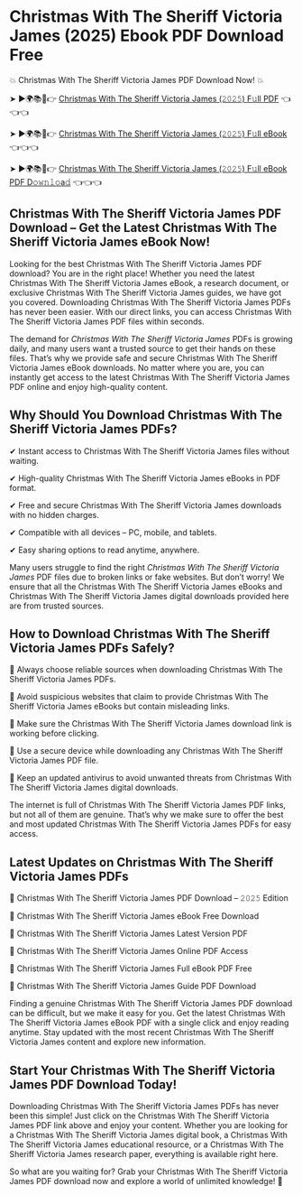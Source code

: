 # Christmas With The Sheriff Victoria James (2025) Ebook PDF Download Free

💥 Christmas With The Sheriff Victoria James PDF Download Now! 💥

➤ ►🌍📚📱👉 [Christmas With The Sheriff Victoria James (𝟸𝟶𝟸𝟻) F𝚞ll PDF](https://getpdf.xyz/christmas-with-the-sheriff-victoria-james) 👈👈👈


➤ ►🌍📚📱👉 [Christmas With The Sheriff Victoria James (𝟸𝟶𝟸𝟻) F𝚞ll eBook](https://getpdf.xyz/christmas-with-the-sheriff-victoria-james) 👈👈👈


➤ ►🌍📚📱👉 [Christmas With The Sheriff Victoria James (𝟸𝟶𝟸𝟻) F𝚞ll eBook PDF D𝚘𝚠𝚗𝚕𝚘a𝚍](https://getpdf.xyz/christmas-with-the-sheriff-victoria-james) 👈👈👈


## Christmas With The Sheriff Victoria James PDF Download – Get the Latest Christmas With The Sheriff Victoria James eBook Now!

Looking for the best Christmas With The Sheriff Victoria James PDF download? You are in the right place! Whether you need the latest Christmas With The Sheriff Victoria James eBook, a research document, or exclusive Christmas With The Sheriff Victoria James guides, we have got you covered. Downloading Christmas With The Sheriff Victoria James PDFs has never been easier. With our direct links, you can access Christmas With The Sheriff Victoria James PDF files within seconds.

The demand for *Christmas With The Sheriff Victoria James* PDFs is growing daily, and many users want a trusted source to get their hands on these files. That’s why we provide safe and secure Christmas With The Sheriff Victoria James eBook downloads. No matter where you are, you can instantly get access to the latest Christmas With The Sheriff Victoria James PDF online and enjoy high-quality content.

## Why Should You Download Christmas With The Sheriff Victoria James PDFs?

✔ Instant access to Christmas With The Sheriff Victoria James files without waiting.

✔ High-quality Christmas With The Sheriff Victoria James eBooks in PDF format.

✔ Free and secure Christmas With The Sheriff Victoria James downloads with no hidden charges.

✔ Compatible with all devices – PC, mobile, and tablets.

✔ Easy sharing options to read anytime, anywhere.

Many users struggle to find the right *Christmas With The Sheriff Victoria James* PDF files due to broken links or fake websites. But don’t worry! We ensure that all the Christmas With The Sheriff Victoria James eBooks and Christmas With The Sheriff Victoria James digital downloads provided here are from trusted sources.

## How to Download Christmas With The Sheriff Victoria James PDFs Safely?

📌 Always choose reliable sources when downloading Christmas With The Sheriff Victoria James PDFs.

📌 Avoid suspicious websites that claim to provide Christmas With The Sheriff Victoria James eBooks but contain misleading links.

📌 Make sure the Christmas With The Sheriff Victoria James download link is working before clicking.

📌 Use a secure device while downloading any Christmas With The Sheriff Victoria James PDF file.

📌 Keep an updated antivirus to avoid unwanted threats from Christmas With The Sheriff Victoria James digital downloads.

The internet is full of Christmas With The Sheriff Victoria James PDF links, but not all of them are genuine. That’s why we make sure to offer the best and most updated Christmas With The Sheriff Victoria James PDFs for easy access.

## Latest Updates on Christmas With The Sheriff Victoria James PDFs

🔹 Christmas With The Sheriff Victoria James PDF Download – 𝟸𝟶𝟸𝟻 Edition

🔹 Christmas With The Sheriff Victoria James eBook Free Download

🔹 Christmas With The Sheriff Victoria James Latest Version PDF

🔹 Christmas With The Sheriff Victoria James Online PDF Access

🔹 Christmas With The Sheriff Victoria James Full eBook PDF Free

🔹 Christmas With The Sheriff Victoria James Guide PDF Download

Finding a genuine Christmas With The Sheriff Victoria James PDF download can be difficult, but we make it easy for you. Get the latest Christmas With The Sheriff Victoria James eBook PDF with a single click and enjoy reading anytime. Stay updated with the most recent Christmas With The Sheriff Victoria James content and explore new information.

## Start Your Christmas With The Sheriff Victoria James PDF Download Today!

Downloading Christmas With The Sheriff Victoria James PDFs has never been this simple! Just click on the Christmas With The Sheriff Victoria James PDF link above and enjoy your content. Whether you are looking for a Christmas With The Sheriff Victoria James digital book, a Christmas With The Sheriff Victoria James educational resource, or a Christmas With The Sheriff Victoria James research paper, everything is available right here.

So what are you waiting for? Grab your Christmas With The Sheriff Victoria James PDF download now and explore a world of unlimited knowledge! 🚀